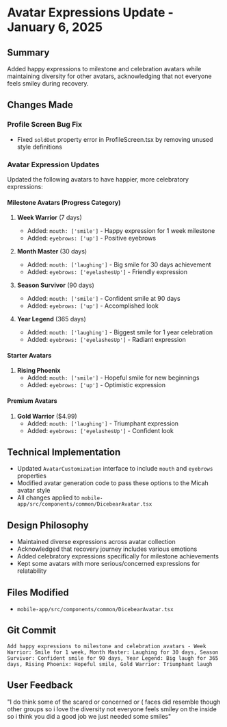 # Avatar Expressions Update - January 6, 2025

## Summary
Added happy expressions to milestone and celebration avatars while maintaining diversity for other avatars, acknowledging that not everyone feels smiley during recovery.

## Changes Made

### Profile Screen Bug Fix
- Fixed `soldOut` property error in ProfileScreen.tsx by removing unused style definitions

### Avatar Expression Updates
Updated the following avatars to have happier, more celebratory expressions:

#### Milestone Avatars (Progress Category)
1. **Week Warrior** (7 days)
   - Added: `mouth: ['smile']` - Happy expression for 1 week milestone
   - Added: `eyebrows: ['up']` - Positive eyebrows

2. **Month Master** (30 days)
   - Added: `mouth: ['laughing']` - Big smile for 30 days achievement
   - Added: `eyebrows: ['eyelashesUp']` - Friendly expression

3. **Season Survivor** (90 days)
   - Added: `mouth: ['smile']` - Confident smile at 90 days
   - Added: `eyebrows: ['up']` - Accomplished look

4. **Year Legend** (365 days)
   - Added: `mouth: ['laughing']` - Biggest smile for 1 year celebration
   - Added: `eyebrows: ['eyelashesUp']` - Radiant expression

#### Starter Avatars
1. **Rising Phoenix**
   - Added: `mouth: ['smile']` - Hopeful smile for new beginnings
   - Added: `eyebrows: ['up']` - Optimistic expression

#### Premium Avatars
1. **Gold Warrior** ($4.99)
   - Added: `mouth: ['laughing']` - Triumphant expression
   - Added: `eyebrows: ['eyelashesUp']` - Confident look

## Technical Implementation
- Updated `AvatarCustomization` interface to include `mouth` and `eyebrows` properties
- Modified avatar generation code to pass these options to the Micah avatar style
- All changes applied to `mobile-app/src/components/common/DicebearAvatar.tsx`

## Design Philosophy
- Maintained diverse expressions across avatar collection
- Acknowledged that recovery journey includes various emotions
- Added celebratory expressions specifically for milestone achievements
- Kept some avatars with more serious/concerned expressions for relatability

## Files Modified
- `mobile-app/src/components/common/DicebearAvatar.tsx`

## Git Commit
```
Add happy expressions to milestone and celebration avatars - Week Warrior: Smile for 1 week, Month Master: Laughing for 30 days, Season Survivor: Confident smile for 90 days, Year Legend: Big laugh for 365 days, Rising Phoenix: Hopeful smile, Gold Warrior: Triumphant laugh
```

## User Feedback
"I do think some of the scared or concerned or ( faces did resemble though other groups so i love the diversity not everyone feels smiley on the inside so i think you did a good job we just needed some smiles" 